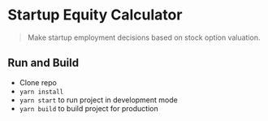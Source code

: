 Startup Equity Calculator
===

> Make startup employment decisions based on stock option valuation.

## Run and Build

- Clone repo
- `yarn install`
- `yarn start` to run project in development mode
- `yarn build` to build project for production
